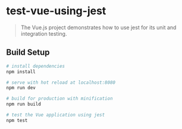 # test-vue-using-jest

> The Vue.js project demonstrates how to use jest for its unit and integration testing.

## Build Setup

``` bash
# install dependencies
npm install

# serve with hot reload at localhost:8080
npm run dev

# build for production with minification
npm run build

# test the Vue application using jest
npm test
```
